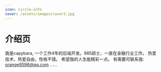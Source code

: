 ```yaml
---
icon: circle-info
cover: /assets/images/cover3.jpg
---
```


# 介绍页

我是capybara, 一个工作4年的后端开发。985硕士，一直在金融行业工作。
热爱技术，热爱自由，性格不错。
希望我的人生能精彩一点。
有需要可联系我: orange9596@qq.com
......